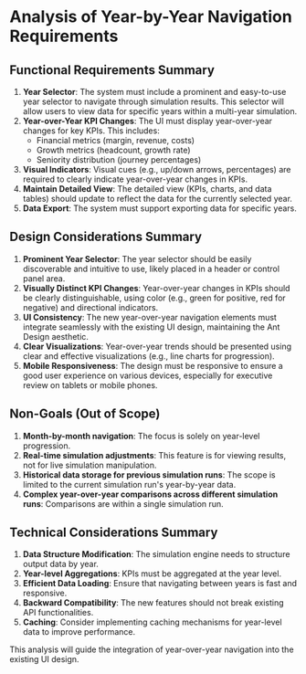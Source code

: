 # Analysis of Year-by-Year Navigation Requirements

## Functional Requirements Summary

1.  **Year Selector**: The system must include a prominent and easy-to-use year selector to navigate through simulation results. This selector will allow users to view data for specific years within a multi-year simulation.
2.  **Year-over-Year KPI Changes**: The UI must display year-over-year changes for key KPIs. This includes:
    *   Financial metrics (margin, revenue, costs)
    *   Growth metrics (headcount, growth rate)
    *   Seniority distribution (journey percentages)
3.  **Visual Indicators**: Visual cues (e.g., up/down arrows, percentages) are required to clearly indicate year-over-year changes in KPIs.
4.  **Maintain Detailed View**: The detailed view (KPIs, charts, and data tables) should update to reflect the data for the currently selected year.
5.  **Data Export**: The system must support exporting data for specific years.

## Design Considerations Summary

1.  **Prominent Year Selector**: The year selector should be easily discoverable and intuitive to use, likely placed in a header or control panel area.
2.  **Visually Distinct KPI Changes**: Year-over-year changes in KPIs should be clearly distinguishable, using color (e.g., green for positive, red for negative) and directional indicators.
3.  **UI Consistency**: The new year-over-year navigation elements must integrate seamlessly with the existing UI design, maintaining the Ant Design aesthetic.
4.  **Clear Visualizations**: Year-over-year trends should be presented using clear and effective visualizations (e.g., line charts for progression).
5.  **Mobile Responsiveness**: The design must be responsive to ensure a good user experience on various devices, especially for executive review on tablets or mobile phones.

## Non-Goals (Out of Scope)

1.  **Month-by-month navigation**: The focus is solely on year-level progression.
2.  **Real-time simulation adjustments**: This feature is for viewing results, not for live simulation manipulation.
3.  **Historical data storage for previous simulation runs**: The scope is limited to the current simulation run's year-by-year data.
4.  **Complex year-over-year comparisons across different simulation runs**: Comparisons are within a single simulation run.

## Technical Considerations Summary

1.  **Data Structure Modification**: The simulation engine needs to structure output data by year.
2.  **Year-level Aggregations**: KPIs must be aggregated at the year level.
3.  **Efficient Data Loading**: Ensure that navigating between years is fast and responsive.
4.  **Backward Compatibility**: The new features should not break existing API functionalities.
5.  **Caching**: Consider implementing caching mechanisms for year-level data to improve performance.

This analysis will guide the integration of year-over-year navigation into the existing UI design.


